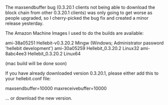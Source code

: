 The maxsendbuffer bug (0.3.20.1 clients not being able to download the block chain from other 0.3.20.1 clients) was only going to get
worse as people upgraded, so I cherry-picked the bug fix and created a minor release yesterday.

The Amazon Machine Images I used to do the builds are available:

  ami-38a05251   Hellebit-v0.3.20.2 Mingw    (Windows; Administrator password 'hellebit development')
  ami-30a05259   Hellebit_0.3.20.2 Linux32
  ami-8abc4ee3   Hellebit_0.3.20.2 Linux64

(mac build will be done soon)

If you have already downloaded version 0.3.20.1, please either add this to your hellebit.conf file:

  maxsendbuffer=10000
  maxreceivebuffer=10000

... or download the new version.
